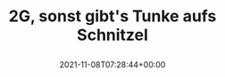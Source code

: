 ---
retweeted: false
source: <a href="https://mobile.twitter.com" rel="nofollow">Twitter Web App</a>
entities:
  hashtags: []
  symbols: []
  user_mentions: []
  urls:
  - url: https://t.co/13aXDt7Nlv
    expanded_url: https://twitter.com/BlakesWort/status/1457454260820578305
    display_url: twitter.com/BlakesWort/sta…
    indices:
    - '38'
    - '61'
display_text_range:
- '0'
- '61'
favorite_count: '3'
id_str: '1457611025151311872'
truncated: false
retweet_count: '0'
id: '1457611025151311872'
possibly_sensitive: false
created_at: Mon Nov 08 07:28:44 +0000 2021
favorited: false
full_text: 2G, sonst gibt's Tunke aufs Schnitzel
lang: de
quote_url: https://twitter.com/BlakesWort/status/1457454260820578305
tags:
- pesos/twitter
date: '2021-11-08T07:28:44+00:00'
src: https://twitter.com/bascht/status/1457611025151311872
original_url: https://twitter.com/bascht/status/1457611025151311872
type: twitter_tweet
text: 2G, sonst gibt's Tunke aufs Schnitzel
title: '2G, sonst gibt''s Tunke aufs Schnitzel

  '

---